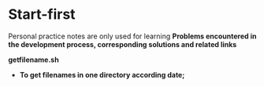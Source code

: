 # Start-first
Personal practice notes are only used for learning <b>
Problems encountered in the development process, corresponding solutions and related links 

getfilename.sh
- To get filenames in one directory according date; 


